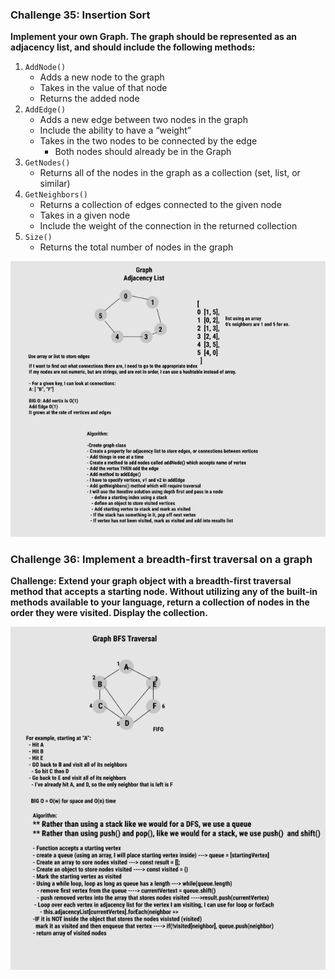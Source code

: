 ### Challenge 35: Insertion Sort

**Implement your own Graph. The graph should be represented as an adjacency list, and should include the following methods:**

1. `AddNode()`
    - Adds a new node to the graph
    - Takes in the value of that node
    - Returns the added node
2. `AddEdge()`
    - Adds a new edge between two nodes in the graph
    - Include the ability to have a “weight”
    - Takes in the two nodes to be connected by the edge
        - Both nodes should already be in the Graph
3. `GetNodes()`
    - Returns all of the nodes in the graph as a collection (set, list, or similar)
4. `GetNeighbors()`
    - Returns a collection of edges connected to the given node
    - Takes in a given node
    - Include the weight of the connection in the returned collection
5. `Size()`
    - Returns the total number of nodes in the graph

![graph](graph.png)

### Challenge 36: Implement a breadth-first traversal on a graph


**Challenge: Extend your graph object with a breadth-first traversal method that accepts a starting node. Without utilizing any of the built-in methods available to your language, return a collection of nodes in the order they were visited. Display the collection.**


![BFST](BFSTraversal-graph.png)
